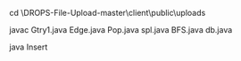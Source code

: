 cd \DROPS-File-Upload-master\client\public\uploads

javac Gtry1.java Edge.java Pop.java spl.java BFS.java db.java

java Insert
